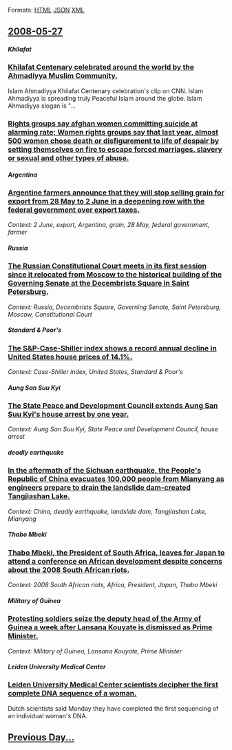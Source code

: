
Formats: [HTML](2008/05/27/index.html)  [JSON](2008/05/27/index.json)  [XML](2008/05/27/index.xml)  

## [2008-05-27](/news/2008/05/27/index.md)

##### Khilafat
### [ Khilafat Centenary celebrated around the world by the Ahmadiyya Muslim Community. ](/news/2008/05/27/khilafat-centenary-celebrated-around-the-world-by-the-ahmadiyya-muslim-community.md)
Islam Ahmadiyya Khilafat Centenary celebration&#39;s clip on CNN. Islam Ahmadiyya is spreading truly Peaceful Islam around the globe. Islam Ahmadiyya slogan is &quot;...

##### 
### [ Rights groups say afghan women committing suicide at alarming rate; Women rights groups say that last year, almost 500 women chose death or disfigurement to life of despair by setting themselves on fire to escape forced marriages, slavery or sexual and other types of abuse.](/news/2008/05/27/rights-groups-say-afghan-women-committing-suicide-at-alarming-rate-women-rights-groups-say-that-last-year-almost-500-women-chose-death-or.md)
##### Argentina
### [ Argentine farmers announce that they will stop selling grain for export from 28 May to 2 June in a deepening row with the federal government over export taxes. ](/news/2008/05/27/argentine-farmers-announce-that-they-will-stop-selling-grain-for-export-from-28-may-to-2-june-in-a-deepening-row-with-the-federal-governmen.md)
_Context: 2 June, export, Argentina, grain, 28 May, federal government, farmer_

##### Russia
### [ The Russian Constitutional Court meets in its first session since it relocated from Moscow to the historical building of the Governing Senate at the Decembrists Square in Saint Petersburg. ](/news/2008/05/27/the-russian-constitutional-court-meets-in-its-first-session-since-it-relocated-from-moscow-to-the-historical-building-of-the-governing-sena.md)
_Context: Russia, Decembrists Square, Governing Senate, Saint Petersburg, Moscow, Constitutional Court_

##### Standard & Poor's
### [ The S&P-Case-Shiller index shows a record annual decline in United States house prices of 14.1%. ](/news/2008/05/27/the-s-p-case-shiller-index-shows-a-record-annual-decline-in-united-states-house-prices-of-14-1.md)
_Context: Case-Shiller index, United States, Standard & Poor's_

##### Aung San Suu Kyi
### [ The State Peace and Development Council extends Aung San Suu Kyi's house arrest by one year. ](/news/2008/05/27/the-state-peace-and-development-council-extends-aung-san-suu-kyi-s-house-arrest-by-one-year.md)
_Context: Aung San Suu Kyi, State Peace and Development Council, house arrest_

##### deadly earthquake
### [ In the aftermath of the Sichuan earthquake, the People's Republic of China evacuates 100,000 people from Mianyang as engineers prepare to drain the landslide dam-created Tangjiashan Lake.](/news/2008/05/27/in-the-aftermath-of-the-sichuan-earthquake-the-people-s-republic-of-china-evacuates-100-000-people-from-mianyang-as-engineers-prepare-to-d.md)
_Context: China, deadly earthquake, landslide dam, Tangjiashan Lake, Mianyang_

##### Thabo Mbeki
### [ Thabo Mbeki, the President of South Africa, leaves for Japan to attend a conference on African development despite concerns about the 2008 South African riots. ](/news/2008/05/27/thabo-mbeki-the-president-of-south-africa-leaves-for-japan-to-attend-a-conference-on-african-development-despite-concerns-about-the-2008.md)
_Context: 2008 South African riots, Africa, President, Japan, Thabo Mbeki_

##### Military of Guinea
### [ Protesting soldiers seize the deputy head of the Army of Guinea a week after Lansana Kouyate is dismissed as Prime Minister. ](/news/2008/05/27/protesting-soldiers-seize-the-deputy-head-of-the-army-of-guinea-a-week-after-lansana-kouyate-is-dismissed-as-prime-minister.md)
_Context: Military of Guinea, Lansana Kouyate, Prime Minister_

##### Leiden University Medical Center
### [ Leiden University Medical Center scientists decipher the first complete DNA sequence of a woman. ](/news/2008/05/27/leiden-university-medical-center-scientists-decipher-the-first-complete-dna-sequence-of-a-woman.md)
Dutch scientists said Monday they have completed the first sequencing of an individual woman&#39;s DNA.

## [Previous Day...](/news/2008/05/26/index.md)

